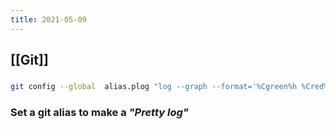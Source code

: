 ```yaml
---
title: 2021-05-09
---
```


## [[Git]]
###
```bash
git config --global  alias.plog "log --graph --format='%Cgreen%h %Cred%aN%Cblue%d%Creset %s %C(yellow)(%cr)%Creset'"
```
### Set a git alias to make a _"Pretty log"_
